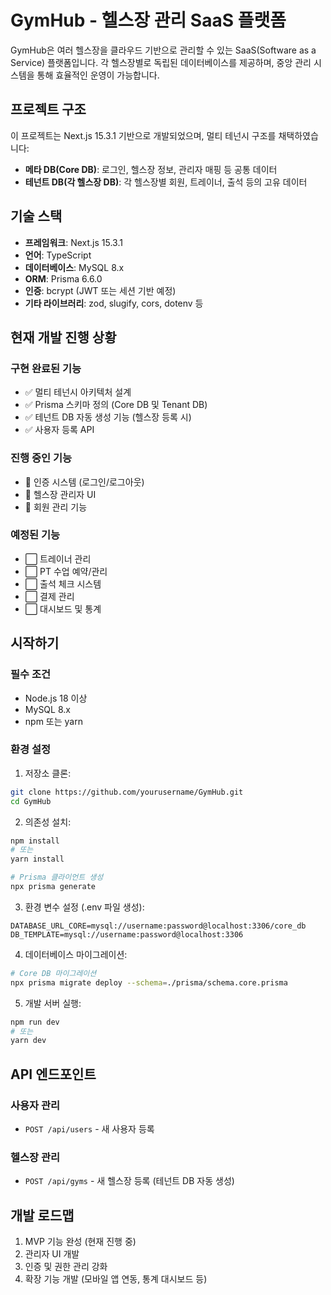 # GymHub - 헬스장 관리 SaaS 플랫폼

GymHub은 여러 헬스장을 클라우드 기반으로 관리할 수 있는 SaaS(Software as a Service) 플랫폼입니다. 각 헬스장별로 독립된 데이터베이스를 제공하며, 중앙 관리 시스템을 통해 효율적인 운영이 가능합니다.

## 프로젝트 구조

이 프로젝트는 Next.js 15.3.1 기반으로 개발되었으며, 멀티 테넌시 구조를 채택하였습니다:

- **메타 DB(Core DB)**: 로그인, 헬스장 정보, 관리자 매핑 등 공통 데이터
- **테넌트 DB(각 헬스장 DB)**: 각 헬스장별 회원, 트레이너, 출석 등의 고유 데이터

## 기술 스택

- **프레임워크**: Next.js 15.3.1
- **언어**: TypeScript
- **데이터베이스**: MySQL 8.x
- **ORM**: Prisma 6.6.0
- **인증**: bcrypt (JWT 또는 세션 기반 예정)
- **기타 라이브러리**: zod, slugify, cors, dotenv 등

## 현재 개발 진행 상황

### 구현 완료된 기능
- ✅ 멀티 테넌시 아키텍처 설계
- ✅ Prisma 스키마 정의 (Core DB 및 Tenant DB)
- ✅ 테넌트 DB 자동 생성 기능 (헬스장 등록 시)
- ✅ 사용자 등록 API

### 진행 중인 기능
- 🔄 인증 시스템 (로그인/로그아웃)
- 🔄 헬스장 관리자 UI
- 🔄 회원 관리 기능

### 예정된 기능
- ⬜ 트레이너 관리
- ⬜ PT 수업 예약/관리
- ⬜ 출석 체크 시스템
- ⬜ 결제 관리
- ⬜ 대시보드 및 통계

## 시작하기

### 필수 조건
- Node.js 18 이상
- MySQL 8.x
- npm 또는 yarn

### 환경 설정
1. 저장소 클론:
```bash
git clone https://github.com/yourusername/GymHub.git
cd GymHub
```

2. 의존성 설치:
```bash
npm install
# 또는
yarn install

# Prisma 클라이언트 생성
npx prisma generate
```

3. 환경 변수 설정 (.env 파일 생성):
```
DATABASE_URL_CORE=mysql://username:password@localhost:3306/core_db
DB_TEMPLATE=mysql://username:password@localhost:3306
```

4. 데이터베이스 마이그레이션:
```bash
# Core DB 마이그레이션
npx prisma migrate deploy --schema=./prisma/schema.core.prisma
```

5. 개발 서버 실행:
```bash
npm run dev
# 또는
yarn dev
```

## API 엔드포인트

### 사용자 관리
- `POST /api/users` - 새 사용자 등록

### 헬스장 관리
- `POST /api/gyms` - 새 헬스장 등록 (테넌트 DB 자동 생성)

## 개발 로드맵

1. MVP 기능 완성 (현재 진행 중)
2. 관리자 UI 개발
3. 인증 및 권한 관리 강화
4. 확장 기능 개발 (모바일 앱 연동, 통계 대시보드 등)

